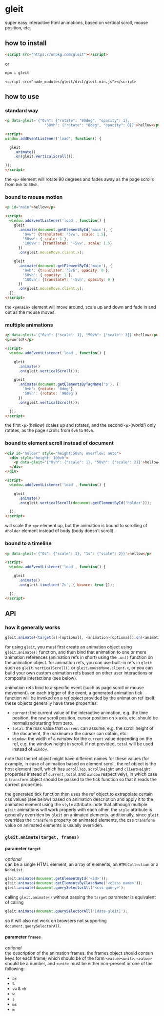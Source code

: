 # gleit

super easy interactive html animations, based on vertical scroll, mouse position, etc.

## how to install

```html
<script src="https://unpkg.com/gleit"></script>
```

or

```bash
npm i gleit
```
```
<script src="node_modules/gleit/dist/gleit.min.js"></script>
```

## how to use

### standard way

```html
<p data-gleit='{"0vh": {"rotate": "90deg", "opacity": 1},
                  "50vh": {"rotate": "0deg", "opacity": 0}}'>hellow</p>

<script>
window.addEventListener('load', function() {

  gleit
    .animate()
    .on(gleit.verticalScroll());

});
</script>
```

the `<p>` element will rotate 90 degrees and fades away as the page scrolls from `0vh` to `50vh`.

### bound to mouse motion

```html
<p id="main">hellow</p>

<script>
  window.addEventListener('load', function() {
    gleit
      .animate(document.getElementById('main'), {
        '0vw': {translateX: '5vw', scale: 1.5},
        '50vw': { scale: 1 },
        '100vw': {translateX: '-5vw', scale: 1.5}
      })
      .on(gleit.mouseMove.client.x);

    gleit
      .animate(document.getElementById('main'), {
        '0vh': {translateY: '5vh', opacity: 0 },
        '50vh': { opacity: 1 },
        '100vh': {translateY: '-5vh', opacity: 0 }
      })
      .on(gleit.mouseMove.client.y);
  });
</script>
```

the `<p#main>` element will move around, scale up and down and fade in and out as the mouse moves.

### multiple animations

```html
<p data-gleit='{"0vh": {"scale": 1}, "50vh": {"scale": 2}}'>hellow</p>
<p>world!</p>

<script>
  window.addEventListener('load', function() {

    gleit
      .animate()
      .on(gleit.verticalScroll());

    gleit
      .animate(document.getElementsByTagName('p'), {
        '0vh': {rotate: '0deg'},
        '50vh': {rotate: '90deg'}
      })
      .on(gleit.verticalScroll());

  });
</script>
```

the first `<p>`(_hellow_) scales up and rotates, and the second `<p>`(_world!_) only rotates, as the page scrolls from `0vh` to `50vh`.

### bound to element scroll instead of document

```html
<div id="holder" style="height:50vh; overflow: auto">
  <div style="height: 100vh">
    <p data-gleit='{"0vh": {"scale": 1}, "50vh": {"scale": 2}}'>hellow</p>
  </div>
</div>

<script>
  window.addEventListener('load', function() {

    gleit
      .animate()
      .on(gleit.verticalScroll(document.getElementById('holder')));

  });
</script>
```

will scale the `<p>` element up, but the animation is bound to scrolling of `#holder` element instead of body (body doesn't scroll).

### bound to a timeline

```html
<p data-gleit='{"0s": {"scale": 1}, "1s": {"scale": 2}}'>hellow</p>

<script>
  window.addEventListener('load', function() {

    gleit
      .animate()
      .on(gleit.timeline('2s', { bounce: true }));

  });
</script>
```

## API

### how it generally works

```javascript
gleit.animate(<target(s)>[optional], <animation>[optional]).on(<animation ref>);
```

for using `gleit`, you must first create an animation object using `gleit.animate()` function, and then bind that animation to one or more animation references (animation refs in short) using the `.on()` function on the animation object. for animation refs, you can use built-in refs in `gleit` such as `gleit.verticalScroll()` or `gleit.mouseMove.client.x`, or you can build your own custom animation refs based on other user interactions or composite interactions (see below).

animation refs bind to a specific event (such as page scroll or mouse movement). on each trigger of the event, a generated animation tick function will be invoked on a _ref object_ provided by the animation ref itself. these objects generally have three properties:

- `current`: the current value of the interactive animation, e.g. the time position, the raw scroll position, cursor position on x axis, etc. should be normalized starting from zero.
- `total`: the max value that `current` can assume, e.g. the scroll height of the document, the maximum x the cursor can obtain, etc.
- `window`: the width of a _window_ for the `current` value depending on the ref, e.g. the window height in scroll. if not provided, `total` will be used instead of `window`.

note that the ref object might have different names for these values (for example, in case of animation based on element scroll, the ref object is the host element itself, which has `scrollTop`, `scrollHeight` and `clientHeight` properties instead of `current`, `total` and `window` respectively), in which case a `transform` object should be passed to the tick function so that it reads the correct properties.

the generated tick function then uses the ref object to extrapolate certain css values (see below) based on animation description and apply it to the animated element using the `style` attribute. note that although multiple `gleit` animations will work properly with each other, the `style` attribute is generally overriden by `gleit` on animated elements. additionally, since `gleit` overrides the `transform` property on animated elements, the css `transform` value on animated elements is usually overriden.

### `gleit.animate(target, frames)`

#### parameter `target`
_optional_  
can be a single HTML element, an array of elements, an `HTMLCollection` or a `NodeList`.
```javascript
gleit.animate(document.getElementById('<id>'));
gleit.animate(document.getElementsByClassName('<class name>'));
gleit.animate(document.querySelectorAll('<css query>');
```
calling `gleit.animate()` without passing the `target` parameter is equivalent of calling
```javascript
gleit.animate(document.querySelectorAll('[data-gleit]');
```
so it will also not work on browsers not supporting `document.querySelectorAll`.

#### parameter `frames`
_optional_  
the description of the animation frames. the frames object should contain keys for each frame, which should be of the form `<value><unit>`. `<value>` should be a number, and `<unit>` must be either non-present or one of the following:

- `px`
- `%`
- `vw` & `vh`
- `w`
- `s`
- `ms`
- `m`
